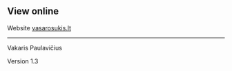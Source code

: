 ## View online

Website [vasarosukis.lt](https://vasarosukis.lt)


---

Vakaris Paulavičius

Version 1.3
